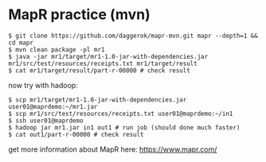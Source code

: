 MapR practice (mvn)
===================
    $ git clone https://github.com/daggerok/mapr-mvn.git mapr --depth=1 && cd mapr
    $ mvn clean package -pl mr1
    $ java -jar mr1/target/mr1-1.0-jar-with-dependencies.jar mr1/src/test/resources/receipts.txt mr1/target/result
    $ cat mr1/target/result/part-r-00000 # check result
    
now try with hadoop:

    $ scp mr1/target/mr1-1.0-jar-with-dependencies.jar user01@maprdemo:~/mr1.jar
    $ scp mr1/src/test/resources/receipts.txt user01@maprdemo:~/in1
    $ ssh user01@maprdemo
    $ hadoop jar mr1.jar in1 out1 # run job (should done much faster)
    $ cat out1/part-r-00000 # check result

get more information about MapR here: https://www.mapr.com/
